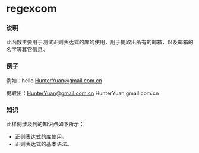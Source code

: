 # regexcom      

### 说明     

此函数主要用于测试正则表达式的库的使用，用于提取出所有的邮箱，以及邮箱的名字等其它信息。    

### 例子    

例如：hello HunterYuan@gmail.com.cn

提取出：HunterYuan@gmail.com.cn  HunterYuan  gmail  com.cn

### 知识      
此样例涉及到的知识点如下所示：   
* 正则表达式的库使用。    
* 正则表达式的基本语法。    


    